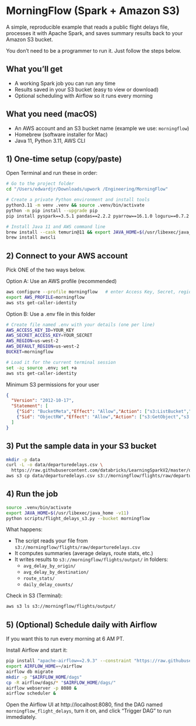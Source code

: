# MorningFlow (Spark + Amazon S3)

A simple, reproducible example that reads a public flight delays file, processes it with Apache Spark, and saves summary results back to your Amazon S3 bucket.

You don’t need to be a programmer to run it. Just follow the steps below.

## What you’ll get
- A working Spark job you can run any time
- Results saved in your S3 bucket (easy to view or download)
- Optional scheduling with Airflow so it runs every morning

## What you need (macOS)
- An AWS account and an S3 bucket name (example we use: `morningflow`)
- Homebrew (software installer for Mac)
- Java 11, Python 3.11, AWS CLI

## 1) One‑time setup (copy/paste)
Open Terminal and run these in order:

```bash
# Go to the project folder
cd "/Users/edwardjr/Downloads/upwork /Engineering/MorningFlow"

# Create a private Python environment and install tools
python3.11 -m venv .venv && source .venv/bin/activate
python -m pip install --upgrade pip
pip install pyspark==3.5.1 pandas==2.2.2 pyarrow==16.1.0 loguru==0.7.2 boto3==1.34.148 delta-spark==3.2.0 python-dotenv==1.0.1

# Install Java 11 and AWS command line
brew install --cask temurin@11 && export JAVA_HOME=$(/usr/libexec/java_home -v11)
brew install awscli
```

## 2) Connect to your AWS account
Pick ONE of the two ways below.

Option A: Use an AWS profile (recommended)
```bash
aws configure --profile morningflow   # enter Access Key, Secret, region
export AWS_PROFILE=morningflow
aws sts get-caller-identity
```

Option B: Use a .env file in this folder
```bash
# Create file named .env with your details (one per line)
AWS_ACCESS_KEY_ID=YOUR_KEY
AWS_SECRET_ACCESS_KEY=YOUR_SECRET
AWS_REGION=us-west-2
AWS_DEFAULT_REGION=us-west-2
BUCKET=morningflow

# Load it for the current terminal session
set -a; source .env; set +a
aws sts get-caller-identity
```

Minimum S3 permissions for your user
```json
{
  "Version": "2012-10-17",
  "Statement": [
    {"Sid": "BucketMeta","Effect": "Allow","Action": ["s3:ListBucket","s3:GetBucketLocation"],"Resource": "arn:aws:s3:::morningflow"},
    {"Sid": "ObjectRW","Effect": "Allow","Action": ["s3:GetObject","s3:PutObject","s3:DeleteObject","s3:ListBucketMultipartUploads","s3:AbortMultipartUpload"],"Resource": "arn:aws:s3:::morningflow/*"}
  ]
}
```

## 3) Put the sample data in your S3 bucket
```bash
mkdir -p data
curl -L -o data/departuredelays.csv \
  https://raw.githubusercontent.com/databricks/LearningSparkV2/master/databricks-datasets/learning-spark-v2/flights/departuredelays.csv
aws s3 cp data/departuredelays.csv s3://morningflow/flights/raw/departuredelays.csv
```

## 4) Run the job
```bash
source .venv/bin/activate
export JAVA_HOME=$(/usr/libexec/java_home -v11)
python scripts/flight_delays_s3.py --bucket morningflow
```

What happens:
- The script reads your file from `s3://morningflow/flights/raw/departuredelays.csv`
- It computes summaries (average delays, route stats, etc.)
- It writes results to `s3://morningflow/flights/output/` in folders:
  - `avg_delay_by_origin/`
  - `avg_delay_by_destination/`
  - `route_stats/`
  - `daily_delay_counts/`

Check in S3 (Terminal):
```bash
aws s3 ls s3://morningflow/flights/output/
```

## 5) (Optional) Schedule daily with Airflow
If you want this to run every morning at 6 AM PT.

Install Airflow and start it:
```bash
pip install "apache-airflow==2.9.3" --constraint "https://raw.githubusercontent.com/apache/airflow/constraints-2.9.3/constraints-3.11.txt"
export AIRFLOW_HOME=~/airflow
airflow db migrate
mkdir -p "$AIRFLOW_HOME/dags"
cp -R airflow/dags/* "$AIRFLOW_HOME/dags/"
airflow webserver -p 8080 &
airflow scheduler &
```

Open the Airflow UI at http://localhost:8080, find the DAG named `morningflow_flight_delays`, turn it on, and click “Trigger DAG” to run immediately.


